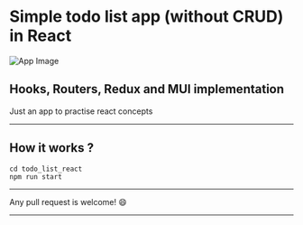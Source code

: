 # Simple todo list app (without CRUD) in React



![App Image](https://i.ibb.co/pvtd2pJ/todolist.png)

## Hooks, Routers, Redux and MUI implementation

Just an app to practise react concepts

---

## How it works ?

```
cd todo_list_react
npm run start
```

---

Any pull request is welcome! 😄

---
